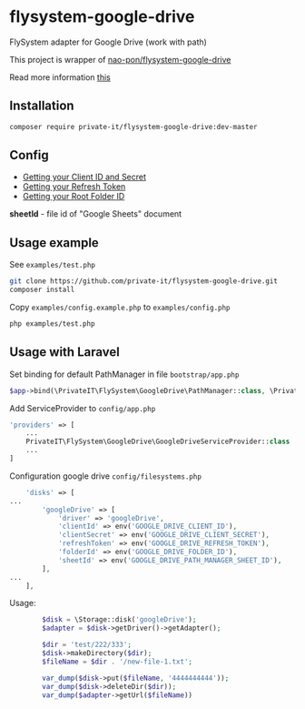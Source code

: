 # flysystem-google-drive
FlySystem adapter for Google Drive (work with path)

This project is wrapper of [nao-pon/flysystem-google-drive](https://github.com/nao-pon/flysystem-google-drive)

Read more information  [this](https://github.com/nao-pon/flysystem-google-drive)


## Installation

```bash
composer require private-it/flysystem-google-drive:dev-master
```

## Config

* [Getting your Client ID and Secret](https://github.com/ivanvermeyen/laravel-google-drive-demo/blob/master/README/1-getting-your-dlient-id-and-secret.md)
* [Getting your Refresh Token](https://github.com/ivanvermeyen/laravel-google-drive-demo/blob/master/README/2-getting-your-refresh-token.md)
* [Getting your Root Folder ID](https://github.com/ivanvermeyen/laravel-google-drive-demo/blob/master/README/3-getting-your-root-folder-id.md)


**sheetId** - file id of "Google Sheets" document

## Usage example

See `examples/test.php`

```bash
git clone https://github.com/private-it/flysystem-google-drive.git
composer install
```

Copy `examples/config.example.php` to `examples/config.php`

```bash
php examples/test.php
```

## Usage with Laravel

Set binding for default PathManager in file `bootstrap/app.php`

```php
$app->bind(\PrivateIT\FlySystem\GoogleDrive\PathManager::class, \PrivateIT\FlySystem\GoogleDrive\GoogleSheetsPathManager::class);
```

Add ServiceProvider to `config/app.php`

```php
'providers' => [
    ...
    PrivateIT\FlySystem\GoogleDrive\GoogleDriveServiceProvider::class
    ...
]
```

Configuration google drive `config/filesystems.php`

```php
    'disks' => [
...
        'googleDrive' => [
            'driver' => 'googleDrive',
            'clientId' => env('GOOGLE_DRIVE_CLIENT_ID'),
            'clientSecret' => env('GOOGLE_DRIVE_CLIENT_SECRET'),
            'refreshToken' => env('GOOGLE_DRIVE_REFRESH_TOKEN'),
            'folderId' => env('GOOGLE_DRIVE_FOLDER_ID'),
            'sheetId' => env('GOOGLE_DRIVE_PATH_MANAGER_SHEET_ID'),
        ],
...
    ],
```

Usage:

```php
        $disk = \Storage::disk('googleDrive');
        $adapter = $disk->getDriver()->getAdapter();

        $dir = 'test/222/333';
        $disk->makeDirectory($dir);
        $fileName = $dir . '/new-file-1.txt';

        var_dump($disk->put($fileName, '4444444444'));
        var_dump($disk->deleteDir($dir));
        var_dump($adapter->getUrl($fileName))
```
